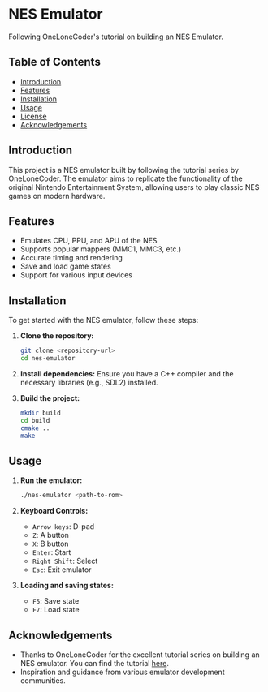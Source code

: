 # NES Emulator

Following OneLoneCoder's tutorial on building an NES Emulator.

## Table of Contents

- [Introduction](#introduction)
- [Features](#features)
- [Installation](#installation)
- [Usage](#usage)
- [License](#license)
- [Acknowledgements](#acknowledgements)

## Introduction

This project is a NES emulator built by following the tutorial series by OneLoneCoder. The emulator aims to replicate the functionality of the original Nintendo Entertainment System, allowing users to play classic NES games on modern hardware.

## Features

- Emulates CPU, PPU, and APU of the NES
- Supports popular mappers (MMC1, MMC3, etc.)
- Accurate timing and rendering
- Save and load game states
- Support for various input devices

## Installation

To get started with the NES emulator, follow these steps:

1. **Clone the repository:**
    ```bash
    git clone <repository-url>
    cd nes-emulator
    ```

2. **Install dependencies:**
    Ensure you have a C++ compiler and the necessary libraries (e.g., SDL2) installed.

3. **Build the project:**
    ```bash
    mkdir build
    cd build
    cmake ..
    make
    ```

## Usage

1. **Run the emulator:**
    ```bash
    ./nes-emulator <path-to-rom>
    ```

2. **Keyboard Controls:**
    - `Arrow keys`: D-pad
    - `Z`: A button
    - `X`: B button
    - `Enter`: Start
    - `Right Shift`: Select
    - `Esc`: Exit emulator

3. **Loading and saving states:**
    - `F5`: Save state
    - `F7`: Load state

## Acknowledgements

- Thanks to OneLoneCoder for the excellent tutorial series on building an NES emulator. You can find the tutorial [here](https://www.youtube.com/playlist?list=PLrOv9FMX8xJE8NgepZR1etrsU63fDDGxO).
- Inspiration and guidance from various emulator development communities.
